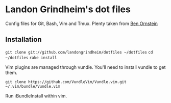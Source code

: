 # Landon Grindheim's dot files

Config files for Git, Bash, Vim and Tmux. Plenty taken from [Ben Ornstein](https://github.com/r00k/dotfiles)

## Installation

  `git clone git://github.com/landongrindheim/dotfiles ~/dotfiles`
  `cd ~/dotfiles`
  `rake install`

  Vim plugins are managed through vundle. You'll need to install vundle to get them.

  `git clone https://github.com/VundleVim/Vundle.vim.git ~/.vim/bundle/Vundle.vim`

  Run :BundleInstall within vim.

